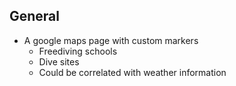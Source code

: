 ## General
- A google maps page with custom markers
  - Freediving schools
  - Dive sites
  - Could be correlated with weather information